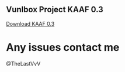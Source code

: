 ## Vunlbox Project KAAF 0.3
[Download KAAF 0.3](https://www.mediafire.com/file/eqt4xqe0mmcqsus/Vunl-box-Project-KAAF_0.3.zip/file)
# Any issues contact me
@TheLastVvV
